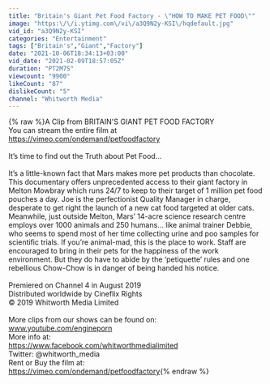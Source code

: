 ```yaml
---
title: "Britain's Giant Pet Food Factory - \"HOW TO MAKE PET FOOD\""
image: "https:\/\/i.ytimg.com\/vi\/a3Q9N2y-KSI\/hqdefault.jpg"
vid_id: "a3Q9N2y-KSI"
categories: "Entertainment"
tags: ["Britain's","Giant","Factory"]
date: "2021-10-06T18:34:13+03:00"
vid_date: "2021-02-09T18:57:05Z"
duration: "PT2M7S"
viewcount: "9900"
likeCount: "87"
dislikeCount: "5"
channel: "Whitworth Media"
---
```

{% raw %}A Clip from BRITAIN'S GIANT PET FOOD FACTORY<br />You can stream the entire film at <a rel="nofollow" target="blank" href="https://vimeo.com/ondemand/petfoodfactory">https://vimeo.com/ondemand/petfoodfactory</a><br /><br />It’s time to find out the Truth about Pet Food…<br /><br />It’s a little-known fact that Mars makes more pet products than chocolate. This documentary offers unprecedented access to their giant factory in Melton Mowbray which runs 24/7 to keep to their target of 1 million pet food pouches a day. Joe is the perfectionist Quality Manager in charge, desperate to get right the launch of a new cat food targeted at older cats. Meanwhile, just outside Melton, Mars’ 14-acre science research centre employs over 1000 animals and 250 humans… like animal trainer Debbie, who seems to spend most of her time collecting urine and poo samples for scientific trials. If you’re animal-mad, this is the place to work. Staff are encouraged to bring in their pets for the happiness of the work environment. But they do have to abide by the ‘petiquette’ rules and one rebellious Chow-Chow is in danger of being handed his notice. <br /><br />Premiered on Channel 4 in August 2019<br />Distributed worldwide by Cineflix Rights<br />© 2019 Whitworth Media Limited <br /><br />More clips from our shows can be found on:<br />www.youtube.com/engineporn<br />More info at:<br /><a rel="nofollow" target="blank" href="https://www.facebook.com/whitworthmedialimited">https://www.facebook.com/whitworthmedialimited</a><br />Twitter: @whitworth_media<br />Rent or Buy the film at: <br /><a rel="nofollow" target="blank" href="https://vimeo.com/ondemand/petfoodfactory">https://vimeo.com/ondemand/petfoodfactory</a>{% endraw %}
